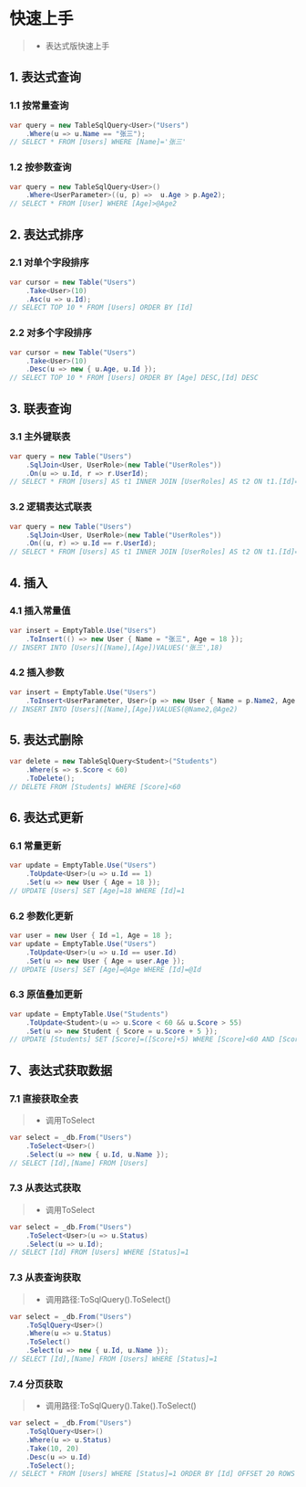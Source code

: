 # 快速上手
>* 表达式版快速上手

## 1. 表达式查询
### 1.1 按常量查询
~~~csharp
var query = new TableSqlQuery<User>("Users")
    .Where(u => u.Name == "张三");
// SELECT * FROM [Users] WHERE [Name]='张三'
~~~

### 1.2 按参数查询
~~~csharp
var query = new TableSqlQuery<User>()
    .Where<UserParameter>((u, p) =>  u.Age > p.Age2);
// SELECT * FROM [User] WHERE [Age]>@Age2
~~~

## 2. 表达式排序
### 2.1 对单个字段排序
~~~csharp
var cursor = new Table("Users")
    .Take<User>(10)
    .Asc(u => u.Id);
// SELECT TOP 10 * FROM [Users] ORDER BY [Id]
~~~

### 2.2 对多个字段排序
~~~csharp
var cursor = new Table("Users")
    .Take<User>(10)
    .Desc(u => new { u.Age, u.Id });
// SELECT TOP 10 * FROM [Users] ORDER BY [Age] DESC,[Id] DESC
~~~

## 3. 联表查询
### 3.1 主外键联表
~~~csharp
var query = new Table("Users")
    .SqlJoin<User, UserRole>(new Table("UserRoles"))
    .On(u => u.Id, r => r.UserId);
// SELECT * FROM [Users] AS t1 INNER JOIN [UserRoles] AS t2 ON t1.[Id]=t2.[UserId]
~~~

### 3.2 逻辑表达式联表
~~~csharp
var query = new Table("Users")
    .SqlJoin<User, UserRole>(new Table("UserRoles"))
    .On((u, r) => u.Id == r.UserId);
// SELECT * FROM [Users] AS t1 INNER JOIN [UserRoles] AS t2 ON t1.[Id]=t2.[UserId]
~~~

## 4. 插入
### 4.1 插入常量值 
~~~csharp
var insert = EmptyTable.Use("Users")
    .ToInsert(() => new User { Name = "张三", Age = 18 });
// INSERT INTO [Users]([Name],[Age])VALUES('张三',18)
~~~

### 4.2 插入参数
~~~csharp
var insert = EmptyTable.Use("Users")
    .ToInsert<UserParameter, User>(p => new User { Name = p.Name2, Age = p.Age2 });
// INSERT INTO [Users]([Name],[Age])VALUES(@Name2,@Age2)
~~~

## 5. 表达式删除
~~~csharp
var delete = new TableSqlQuery<Student>("Students")
    .Where(s => s.Score < 60)
    .ToDelete();
// DELETE FROM [Students] WHERE [Score]<60
~~~

## 6. 表达式更新
### 6.1 常量更新
~~~csharp
var update = EmptyTable.Use("Users")
    .ToUpdate<User>(u => u.Id == 1)
    .Set(u => new User { Age = 18 });
// UPDATE [Users] SET [Age]=18 WHERE [Id]=1
~~~

### 6.2 参数化更新
~~~csharp
var user = new User { Id =1, Age = 18 };
var update = EmptyTable.Use("Users")
    .ToUpdate<User>(u => u.Id == user.Id)
    .Set(u => new User { Age = user.Age });
// UPDATE [Users] SET [Age]=@Age WHERE [Id]=@Id
~~~

### 6.3 原值叠加更新
~~~csharp
var update = EmptyTable.Use("Students")
    .ToUpdate<Student>(u => u.Score < 60 && u.Score > 55)
    .Set(u => new Student { Score = u.Score + 5 });
// UPDATE [Students] SET [Score]=([Score]+5) WHERE [Score]<60 AND [Score]>55
~~~

## 7、表达式获取数据
### 7.1 直接获取全表
>* 调用ToSelect
~~~csharp
var select = _db.From("Users")
    .ToSelect<User>()
    .Select(u => new { u.Id, u.Name });
// SELECT [Id],[Name] FROM [Users]
~~~

### 7.3 从表达式获取
>* 调用ToSelect
~~~csharp
var select = _db.From("Users")
    .ToSelect<User>(u => u.Status)
    .Select(u => u.Id);
// SELECT [Id] FROM [Users] WHERE [Status]=1
~~~

### 7.3 从表查询获取
>* 调用路径:ToSqlQuery().ToSelect()
~~~csharp
var select = _db.From("Users")
    .ToSqlQuery<User>()
    .Where(u => u.Status)
    .ToSelect()
    .Select(u => new { u.Id, u.Name });
// SELECT [Id],[Name] FROM [Users] WHERE [Status]=1
~~~

### 7.4 分页获取
>* 调用路径:ToSqlQuery().Take().ToSelect()
~~~csharp
var select = _db.From("Users")
    .ToSqlQuery<User>()
    .Where(u => u.Status)
    .Take(10, 20)
    .Desc(u => u.Id)
    .ToSelect();
// SELECT * FROM [Users] WHERE [Status]=1 ORDER BY [Id] OFFSET 20 ROWS FETCH NEXT 10 ROWS ONLY
~~~

